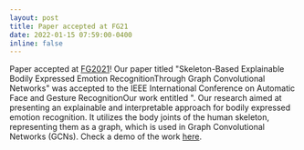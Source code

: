 ```yaml
---
layout: post
title: Paper accepted at FG21
date: 2022-01-15 07:59:00-0400
inline: false
---
```

Paper accepted at [FG2021](http://iab-rubric.org/fg2021/)!  Our paper titled "Skeleton-Based Explainable Bodily Expressed Emotion RecognitionThrough Graph Convolutional Networks" was accepted to the IEEE International Conference on Automatic Face and Gesture RecognitionOur work entitled ". Our research aimed at presenting an explainable and interpretable approach for bodily expressed emotion recognition. It utilizes the body joints of the human skeleton, representing them as a graph, which is used in Graph Convolutional Networks (GCNs). Check a demo of the work [here](https://twitter.com/esam__ghaleb/status/1454052879317221377).
